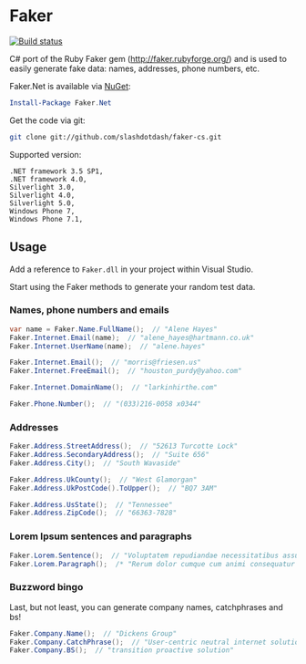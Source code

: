 Faker
=====

[![Build status](https://ci.appveyor.com/api/projects/status/ac7c38ah2w6ysf8j/branch/master?svg=true)](https://ci.appveyor.com/project/mrstebo/faker-cs/branch/master)

C# port of the Ruby Faker gem (http://faker.rubyforge.org/) and is used to easily generate fake data:
names, addresses, phone numbers, etc.

Faker.Net is available via [NuGet](https://nuget.org/packages/Faker.Net):

```PowerShell
Install-Package Faker.Net
```

Get the code via git:

```bash
git clone git://github.com/slashdotdash/faker-cs.git
```

Supported version:

```text
.NET framework 3.5 SP1,
.NET framework 4.0,
Silverlight 3.0,
Silverlight 4.0,
Silverlight 5.0,
Windows Phone 7,
Windows Phone 7.1,
```

## Usage

Add a reference to `Faker.dll` in your project within Visual Studio.

Start using the Faker methods to generate your random test data.

### Names, phone numbers and emails

```cs
var name = Faker.Name.FullName();  // "Alene Hayes"
Faker.Internet.Email(name);  // "alene_hayes@hartmann.co.uk"
Faker.Internet.UserName(name);  // "alene.hayes"

Faker.Internet.Email();  // "morris@friesen.us"
Faker.Internet.FreeEmail();  // "houston_purdy@yahoo.com"

Faker.Internet.DomainName();  // "larkinhirthe.com"

Faker.Phone.Number();  // "(033)216-0058 x0344"
```

### Addresses

```cs
Faker.Address.StreetAddress();  // "52613 Turcotte Lock"
Faker.Address.SecondaryAddress();  // "Suite 656"
Faker.Address.City();  // "South Wavaside"

Faker.Address.UkCounty();  // "West Glamorgan"
Faker.Address.UkPostCode().ToUpper();  // "BQ7 3AM"

Faker.Address.UsState();  // "Tennessee"
Faker.Address.ZipCode();  // "66363-7828"
```

### Lorem Ipsum sentences and paragraphs

```cs
Faker.Lorem.Sentence();  // "Voluptatem repudiandae necessitatibus assumenda dolor illo maiores in."
Faker.Lorem.Paragraph();  /* "Rerum dolor cumque cum animi consequatur praesentium. Enim quia quia modi est ut. Dolores qui debitis qui perspiciatis autem quas. Expedita distinctio earum aut. Delectus assumenda rerum quibusdam harum iusto." */
```

### Buzzword bingo

Last, but not least, you can generate company names, catchphrases and bs!

```cs
Faker.Company.Name();  // "Dickens Group"
Faker.Company.CatchPhrase();  // "User-centric neutral internet solution"
Faker.Company.BS();  // "transition proactive solution"
```
